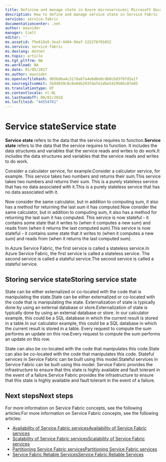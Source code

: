 ```yaml
---
title: Definine and manage state in Azure microservices| Microsoft Docs
description: How to define and manage service state in Service Fabric
services: service-fabric
documentationcenter: .net
author: masnider
manager: timlt
editor: ''
ms.assetid: f5e618a5-3ea3-4404-94af-122278f91652
ms.service: service-fabric
ms.devlang: dotnet
ms.topic: article
ms.tgt_pltfrm: NA
ms.workload: NA
ms.date: 01/05/2017
ms.author: masnider
ms.openlocfilehash: d03bd6a4c317da67a4e6d0e8cdb0cbd3f07d5a1f
ms.sourcegitcommit: 5b9d839c0c0a94b293fdafe1d6e5429506c07e05
ms.translationtype: HT
ms.contentlocale: nl-NL
ms.lasthandoff: 08/02/2018
ms.locfileid: "44554761"
---
```

# <a name="service-state"></a><span data-ttu-id="1bc0e-103">Service state</span><span class="sxs-lookup"><span data-stu-id="1bc0e-103">Service state</span></span>
<span data-ttu-id="1bc0e-104">**Service state** refers to the data that the service requires to function.</span><span class="sxs-lookup"><span data-stu-id="1bc0e-104">**Service state** refers to the data that the service requires to function.</span></span> <span data-ttu-id="1bc0e-105">It includes the data structures and variables that the service reads and writes to do work.</span><span class="sxs-lookup"><span data-stu-id="1bc0e-105">It includes the data structures and variables that the service reads and writes to do work.</span></span>

<span data-ttu-id="1bc0e-106">Consider a calculator service, for example.</span><span class="sxs-lookup"><span data-stu-id="1bc0e-106">Consider a calculator service, for example.</span></span> <span data-ttu-id="1bc0e-107">This service takes two numbers and returns their sum.</span><span class="sxs-lookup"><span data-stu-id="1bc0e-107">This service takes two numbers and returns their sum.</span></span> <span data-ttu-id="1bc0e-108">This is a purely stateless service that has no data associated with it.</span><span class="sxs-lookup"><span data-stu-id="1bc0e-108">This is a purely stateless service that has no data associated with it.</span></span>

<span data-ttu-id="1bc0e-109">Now consider the same calculator, but in addition to computing sum, it also has a method for returning the last sum it has computed.</span><span class="sxs-lookup"><span data-stu-id="1bc0e-109">Now consider the same calculator, but in addition to computing sum, it also has a method for returning the last sum it has computed.</span></span> <span data-ttu-id="1bc0e-110">This service is now stateful - it contains some state that it writes to (when it computes a new sum) and reads from (when it returns the last computed sum).</span><span class="sxs-lookup"><span data-stu-id="1bc0e-110">This service is now stateful - it contains some state that it writes to (when it computes a new sum) and reads from (when it returns the last computed sum).</span></span>

<span data-ttu-id="1bc0e-111">In Azure Service Fabric, the first service is called a stateless service.</span><span class="sxs-lookup"><span data-stu-id="1bc0e-111">In Azure Service Fabric, the first service is called a stateless service.</span></span> <span data-ttu-id="1bc0e-112">The second service is called a stateful service.</span><span class="sxs-lookup"><span data-stu-id="1bc0e-112">The second service is called a stateful service.</span></span>

## <a name="storing-service-state"></a><span data-ttu-id="1bc0e-113">Storing service state</span><span class="sxs-lookup"><span data-stu-id="1bc0e-113">Storing service state</span></span>
<span data-ttu-id="1bc0e-114">State can be either externalized or co-located with the code that is manipulating the state.</span><span class="sxs-lookup"><span data-stu-id="1bc0e-114">State can be either externalized or co-located with the code that is manipulating the state.</span></span> <span data-ttu-id="1bc0e-115">Externalization of state is typically done by using an external database or store.</span><span class="sxs-lookup"><span data-stu-id="1bc0e-115">Externalization of state is typically done by using an external database or store.</span></span> <span data-ttu-id="1bc0e-116">In our calculator example, this could be a SQL database in which the current result is stored in a table.</span><span class="sxs-lookup"><span data-stu-id="1bc0e-116">In our calculator example, this could be a SQL database in which the current result is stored in a table.</span></span> <span data-ttu-id="1bc0e-117">Every request to compute the sum performs an update on this row.</span><span class="sxs-lookup"><span data-stu-id="1bc0e-117">Every request to compute the sum performs an update on this row.</span></span>

<span data-ttu-id="1bc0e-118">State can also be co-located with the code that manipulates this code.</span><span class="sxs-lookup"><span data-stu-id="1bc0e-118">State can also be co-located with the code that manipulates this code.</span></span> <span data-ttu-id="1bc0e-119">Stateful services in Service Fabric can be built using this model.</span><span class="sxs-lookup"><span data-stu-id="1bc0e-119">Stateful services in Service Fabric can be built using this model.</span></span> <span data-ttu-id="1bc0e-120">Service Fabric provides the infrastructure to ensure that this state is highly available and fault tolerant in the event of a failure.</span><span class="sxs-lookup"><span data-stu-id="1bc0e-120">Service Fabric provides the infrastructure to ensure that this state is highly available and fault tolerant in the event of a failure.</span></span>

## <a name="next-steps"></a><span data-ttu-id="1bc0e-121">Next steps</span><span class="sxs-lookup"><span data-stu-id="1bc0e-121">Next steps</span></span>
<span data-ttu-id="1bc0e-122">For more information on Service Fabric concepts, see the following articles:</span><span class="sxs-lookup"><span data-stu-id="1bc0e-122">For more information on Service Fabric concepts, see the following articles:</span></span>

* [<span data-ttu-id="1bc0e-123">Availability of Service Fabric services</span><span class="sxs-lookup"><span data-stu-id="1bc0e-123">Availability of Service Fabric services</span></span>](service-fabric-availability-services.md)
* [<span data-ttu-id="1bc0e-124">Scalability of Service Fabric services</span><span class="sxs-lookup"><span data-stu-id="1bc0e-124">Scalability of Service Fabric services</span></span>](service-fabric-concepts-scalability.md)
* [<span data-ttu-id="1bc0e-125">Partitioning Service Fabric services</span><span class="sxs-lookup"><span data-stu-id="1bc0e-125">Partitioning Service Fabric services</span></span>](service-fabric-concepts-partitioning.md)
* [<span data-ttu-id="1bc0e-126">Service Fabric Reliable Services</span><span class="sxs-lookup"><span data-stu-id="1bc0e-126">Service Fabric Reliable Services</span></span>](service-fabric-reliable-services-introduction.md)
